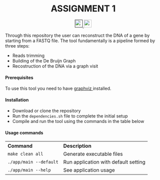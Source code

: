 <h1 align='center'>ASSIGNMENT 1</h1>

<p align="center">
  <a href="">
  	<img src="https://img.shields.io/badge/Build-passing-blue.svg" height=25/>
  </a>
  <a href="https://github.com/riccardo-nigrelli/Interpolation/releases">
    <img src="https://img.shields.io/badge/Version-v1.0-e60026.svg" height=25/>
  </a>
</p>

<p>
Through this repository the user can reconstruct the DNA of a gene by starting from a FASTQ file.
The tool fundamentally is a pipeline formed by three steps: 
</p>
<ul>
<li>Reads trimming</li>
<li>Building of the De Bruijn Graph</li>
<li>Recostruction of the DNA via a graph visit</li>
</ul>

<h4> Prerequisites </h4>
<p>To use this tool you need to have <a href="https://graphviz.org/"> graphviz </a> installed.</p>

<h4> Installation </h4>
<ul>
  <li>Download or clone the repository</li>
  <li>Run the <code>dependencies.sh</code> file to complete the initial setup</li>
  <li>Compile and run the tool using the commands in the table below</li>
</ul>

<h4> Usage commands </h4>
<table>
  <tr align="left">
    <th>Command</th>
    <th>Description</th>
  </tr>
  <tr>
    <td><code>make clean all</code></td>
    <td>Generate executable files</td>
  </tr>
  <tr>
    <td><code>./app/main --default</code></td>
    <td>Run application with default setting</td>
  </tr>
  <tr>
    <td><code>./app/main --help</code></td>
    <td>See application usage</td>
  </tr>
</table>
